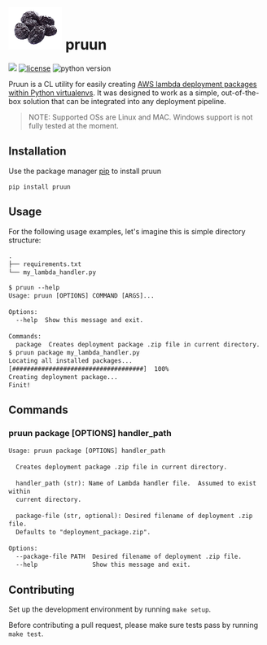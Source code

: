 # ![logo](assets/prune.png) pruun

![](https://github.com/alexkosj/pruun/workflows/Run%20tests/badge.svg?branch=master)
[![license](https://img.shields.io/badge/license-MIT-green.svg)](/LICENSE)
![python version](https://img.shields.io/badge/python-3.6%2C3.7%2C3.8-blue?logo=python)

Pruun is a CL utility for easily creating [AWS lambda deployment packages within Python virtualenvs](https://docs.aws.amazon.com/lambda/latest/dg/python-package.html#python-package-venv). It was designed to work as a simple, out-of-the-box solution that can be integrated into any deployment pipeline.

> NOTE: Supported OSs are Linux and MAC. Windows support is not fully tested at the moment.

## Installation

Use the package manager [pip](https://pip.pypa.io/en/stable/) to install pruun

```
pip install pruun
```

## Usage

For the following usage examples, let's imagine this is simple directory structure:

```
.
├── requirements.txt
└── my_lambda_handler.py
```

```sh-session
$ pruun --help
Usage: pruun [OPTIONS] COMMAND [ARGS]...

Options:
  --help  Show this message and exit.

Commands:
  package  Creates deployment package .zip file in current directory.
$ pruun package my_lambda_handler.py
Locating all installed packages...  [####################################]  100%          
Creating deployment package...
Finit!
```

## Commands

### pruun package [OPTIONS] handler_path

```
Usage: pruun package [OPTIONS] handler_path

  Creates deployment package .zip file in current directory.

  handler_path (str): Name of Lambda handler file.  Assumed to exist within
  current directory.

  package-file (str, optional): Desired filename of deployment .zip file.
  Defaults to "deployment_package.zip".

Options:
  --package-file PATH  Desired filename of deployment .zip file.
  --help               Show this message and exit.
```

## Contributing

Set up the development environment by running `make setup`.

Before contributing a pull request, please make sure tests pass by running `make test`.
